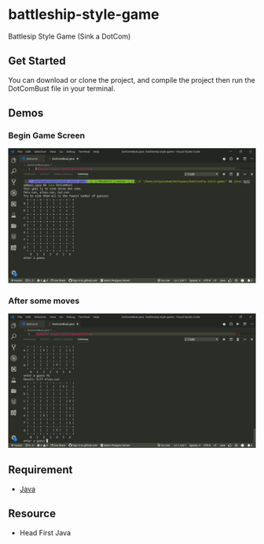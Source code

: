 # battleship-style-game
Battlesip Style Game (Sink a DotCom)

## Get Started

You can download or clone the project, and compile the project then run the DotComBust file in your terminal.

## Demos
### Begin Game Screen
![Start Game](Screenshot1.png)

### After some moves
![Game Playing](Screenshot2.png)

## Requirement
* [Java](https://java.com/en/download/help/download_options.xml)

## Resource
* Head First Java
